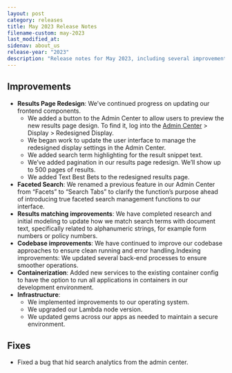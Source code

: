 ```yaml
---
layout: post
category: releases
title: May 2023 Release Notes
filename-custom: may-2023
last_modified_at: 
sidenav: about_us
release-year: "2023"
description: "Release notes for May 2023, including several improvements and one fix."
---
```

## Improvements

* **Results Page Redesign**: We’ve continued progress on updating our frontend components.
  * We added a button to the Admin Center to allow users to preview the new results page design. To find it, log into the [Admin Center](https://search.usa.gov/sites) > Display > Redesigned Display.
  * We began work to update the user interface to manage the redesigned display settings in the Admin Center.
  * We added search term highlighting for the result snippet text.
  * We’ve added pagination in our results page redesign. We’ll show up to 500 pages of results.
  * We added Text Best Bets to the redesigned results page.
* **Faceted Search**: We renamed a previous feature in our Admin Center from “Facets” to “Search Tabs” to clarify the function’s purpose ahead of introducing true faceted search management functions to our interface.
* **Results matching improvements**: We have completed research and initial modeling to update how we match search terms with document text, specifically related to alphanumeric strings, for example form numbers or policy numbers.
* **Codebase improvements**: We have continued to improve our codebase approaches to ensure clean running and error handling.Indexing improvements: We updated several back-end processes to ensure smoother operations.
* **Containerization**: Added new services to the existing container config to have the option to run all applications in containers in our development environment. 
* **Infrastructure**: 
  * We implemented improvements to our operating system.
  * We upgraded our Lambda node version.
  * We updated gems across our apps as needed to maintain a secure environment.

## Fixes

* Fixed a bug that hid search analytics from the admin center.
